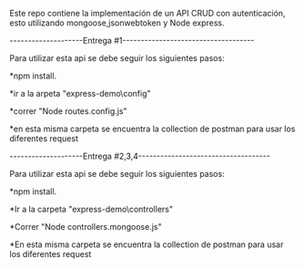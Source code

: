 Este repo contiene la implementación de un API CRUD con autenticación, 
esto utilizando mongoose,jsonwebtoken y Node express.

--------------------Entrega #1------------------------------------

Para utilizar esta api se debe seguir los siguientes pasos:

*npm install.

*ir a la arpeta "express-demo\config"

*correr "Node routes.config.js"

*en esta misma carpeta se encuentra la collection de postman para usar los diferentes request

--------------------Entrega #2,3,4------------------------------------

Para utilizar esta api se debe seguir los siguientes pasos:

*npm install.

*Ir a la carpeta "express-demo\controllers"

*Correr "Node controllers.mongoose.js"

*En esta misma carpeta se encuentra la collection de postman para usar los diferentes request